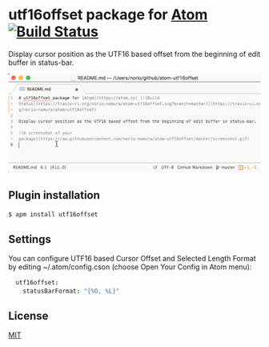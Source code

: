 # utf16offset package for [Atom](https://atom.io) [![Build Status](https://travis-ci.org/norio-nomura/atom-utf16offset.svg?branch=master)](https://travis-ci.org/norio-nomura/atom-utf16offset)

Display cursor position as the UTF16 based offset from the beginning of edit buffer in status-bar.

![A screenshot of your package](https://raw.githubusercontent.com/norio-nomura/atom-utf16offset/master/screenshot.gif)

## Plugin installation
```
$ apm install utf16offset
```

## Settings
You can configure UTF16 based Cursor Offset and Selected Length Format by editing ~/.atom/config.cson (choose Open Your Config in Atom menu):
```cson
  utf16offset:
    statusBarFormat: "{%O, %L}"
```

## License
[MIT](LICENSE.md)
